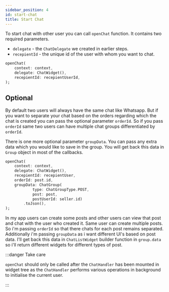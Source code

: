 ```yaml
---
sidebar_position: 4
id: start-chat
title: Start Chat
---
```


To start chat with other user you can call `openChat` function. It contains two required parameters.

- `delegate` - the `ChatDelegate` we created in earlier steps.
- `recepientId` - the unique id of the user with whom you want to chat.

```dart
openChat(
    context: context,
    delegate: ChatWidget(),
    recepientId: recepientUserId,
);
```

## Optional

By default two users will always have the same chat like Whatsapp. But if you want to separate your chat based on the orders regarding which the chat is created you can pass the optional parameter `orderId`. So if you pass `orderId` same two users can have multiple chat groups differentiated by `orderId`.

There is one more optional parameter `groupData`. You can pass any extra data which you would like to save in the group. You will get back this data in `Group` object in most of the callbacks.

```dart
openChat(
    context: context,
    delegate: ChatWidget(),
    recepientId: recepientUser,
    orderId: post.id,
    groupData: ChatGroup(
            type: ChatGroupType.POST,
            post: post,
            postUserId: seller.id)
        .toJson(),
);
```

In my app users can create some posts and other users can view that post and chat with the user who created it. Same user can create multiple posts. So i'm passing `orderId` so that there chats for each post remains separated. Additionally i'm passing `groupData` as i want different UI's based on post data. I'll get back this data in `ChatListWidget` builder function in `group.data` so i'll return different widgets for different types of post.

:::danger Take care

`openChat` should only be called after the `ChatHandler` has been mounted in widget tree as the `ChatHandler` performs various operations in background to initialise the current user.

:::
